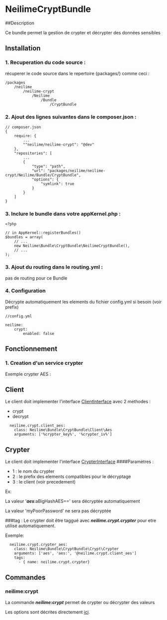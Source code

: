 NeilimeCryptBundle
================

##Description

Ce bundle permet la gestion de crypter et décrypter des données sensibles

## Installation

### 1. Recuperation du code source :
récuperer le code source dans le repertoire {packages/} comme ceci :
```
/packages
    /neilime
        /neilime-crypt
            /Neilime
                /Bundle
                    /CryptBundle
```

### 2. Ajout des lignes suivantes dans le composer.json :
```
// composer.json
{
    require: {
        ...
        ""neilime/neilime-crypt": "@dev"
    },
    "repositories": [
        ...
        {
            "type": "path",
            "url": "packages/neilime/neilime-crypt/Neilime/Bundle/CryptBundle",
            "options": {
                "symlink": true
            }
        }
    ]
}
```

### 3. Inclure le bundle dans votre appKernel.php :
```
<?php

// in AppKernel::registerBundles()
$bundles = array(
    // ...
    new Neilime\Bundle\CryptBundle\NeilimeCryptBundle(),
    // ...
);
```

### 3. Ajout du routing dans le routing.yml :
pas de routing pour ce Bundle
### 4. Configuration
Décrypte automatiquement les elements du fichier config.yml si besoin (voir prefix)
```
//config.yml

neilime:
    crypt:
        enabled: false
```

## Fonctionnement

### 1. Creation d'un service crypter

Exemple crypter AES :

## Client
Le client doit implementer l'interface [ClientInterface](Neilime\Bundle\CryptBundle\Client\ClientInterface.php)
avec 2 methodes :
- crypt
- decrypt
```
  neilime.crypt.client_aes:
    class: Neilime\Bundle\CryptBundle\Client\Aes
    arguments: ['%crypter_key%', '%crypter_iv%']
```
## Crypter
Le client doit implementer l'interface [CrypterInterface](Neilime\Bundle\CryptBundle\Crypter\CrypterInterface.php)
####Paramètres :
- 1 : le nom du crypter 
- 2 : le prefix des elements compatibles pour le décryptage
- 3 : le client (voir precedement)

Ex: 

La valeur '***aes***:aBigHashAES==' sera décryptée automatiquement

La valeur 'myPoorPassword' ne sera pas décryptée

###tag :
Le crypter doit être taggué avec ***neilime.crypt.crypter*** pour etre utilisé automatiquement.

Exemple:
```
  neilime.crypt.crypter_aes:
    class: Neilime\Bundle\CryptBundle\Crypt\Crypter
    arguments: ['aes', 'aes:', '@neilime.crypt.client_aes']
    tags:
      - { name: neilime.crypt.crypter}
```

## Commandes

### neilime:crypt
La commande ***neilime:crypt*** permet de crypter ou décrypter des valeurs

Les options sont décrites directement [ici](Command/CryptCommand.php).


